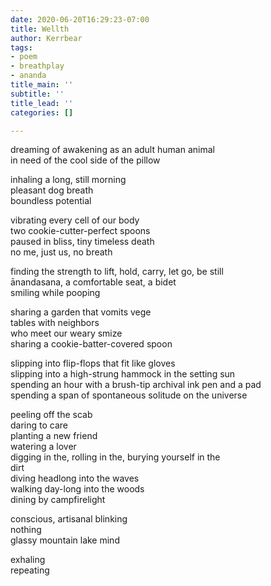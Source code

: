```yaml
---
date: 2020-06-20T16:29:23-07:00
title: Wellth
author: Kerrbear
tags:
- poem
- breathplay
- ananda
title_main: ''
subtitle: ''
title_lead: ''
categories: []

---
```

dreaming of awakening as an adult human animal  
in need of the cool side of the pillow

inhaling a long, still morning  
pleasant dog breath  
boundless potential

vibrating every cell of our body  
two cookie-cutter-perfect spoons  
paused in bliss, tiny timeless death  
no me, just us, no breath<!--more-->

finding the strength to lift, hold, carry, let go, be still  
ānandasana, a comfortable seat, a bidet  
smiling while pooping

sharing a garden that vomits vege  
tables with neighbors  
who meet our weary smize  
sharing a cookie-batter-covered spoon

slipping into flip-flops that fit like gloves  
slipping into a high-strung hammock in the setting sun  
spending an hour with a brush-tip archival ink pen and a pad  
spending a span of spontaneous solitude on the universe

peeling off the scab  
daring to care  
planting a new friend  
watering a lover  
digging in the, rolling in the, burying yourself in the  
dirt  
diving headlong into the waves  
walking day-long into the woods  
dining by campfirelight

conscious, artisanal blinking  
nothing  
glassy mountain lake mind

exhaling  
repeating